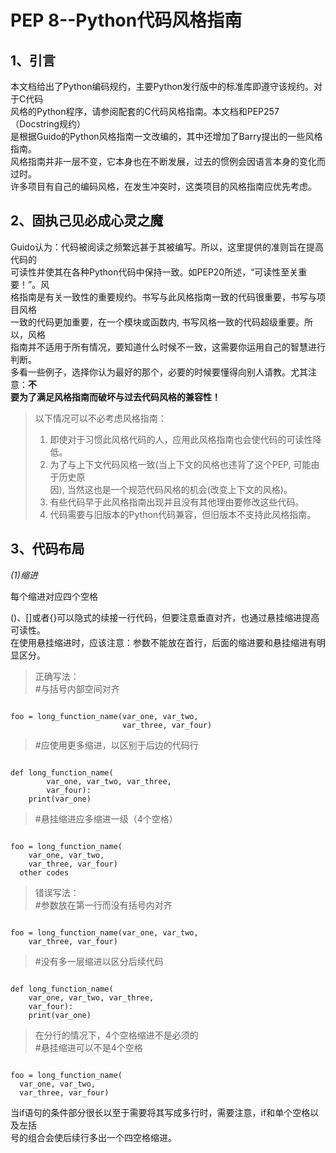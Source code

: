 PEP 8--Python代码风格指南
======

1、引言
---
本文档给出了Python编码规约，主要Python发行版中的标准库即遵守该规约。对于C代码   
风格的Python程序，请参阅配套的C代码风格指南。本文档和PEP257（Docstring规约）   
是根据Guido的Python风格指南一文改编的，其中还增加了Barry提出的一些风格指南。   
风格指南并非一层不变，它本身也在不断发展，过去的惯例会因语言本身的变化而过时。   
许多项目有自己的编码风格，在发生冲突时，这类项目的风格指南应优先考虑。

2、固执己见必成心灵之魔
----
Guido认为：代码被阅读之频繁远甚于其被编写。所以，这里提供的准则旨在提高代码的   
可读性并使其在各种Python代码中保持一致。如PEP20所述，“可读性至关重要！”。风   
格指南是有关一致性的重要规约。书写与此风格指南一致的代码很重要，书写与项目风格    
一致的代码更加重要，在一个模块或函数内, 书写风格一致的代码超级重要。所以，风格   
指南并不适用于所有情况，要知道什么时候不一致，这需要你运用自己的智慧进行判断。   
多看一些例子，选择你认为最好的那个，必要的时候要懂得向别人请教。尤其注意：**不   
要为了满足风格指南而破坏与过去代码风格的兼容性！**
>以下情况可以不必考虑风格指南：   
> 1. 即使对于习惯此风格代码的人，应用此风格指南也会使代码的可读性降低。   
> 2. 为了与上下文代码风格一致(当上下文的风格也违背了这个PEP, 可能由于历史原   
> 因), 当然这也是一个规范代码风格的机会(改变上下文的风格)。   
> 3. 有些代码早于此风格指南出现并且没有其他理由要修改这些代码。   
> 4. 代码需要与旧版本的Python代码兼容，但旧版本不支持此风格指南。   

3、代码布局
-------
*(1)缩进*

每个缩进对应四个空格

()、[]或者{}可以隐式的续接一行代码，但要注意垂直对齐，也通过悬挂缩进提高可读性。   
在使用悬挂缩进时，应该注意：参数不能放在首行，后面的缩进要和悬挂缩进有明显区分。
>正确写法：   
>#与括号内部空间对齐
<pre><code>
foo = long_function_name(var_one, var_two,
                         var_three, var_four)
</code></pre>
>#应使用更多缩进，以区别于后边的代码行
<pre><code>
def long_function_name(
        var_one, var_two, var_three,
        var_four):
    print(var_one)
</code></pre>
>#悬挂缩进应多缩进一级（4个空格）
<pre><code>
foo = long_function_name(
    var_one, var_two,
    var_three, var_four)
  other codes
</code></pre>
>错误写法：   
>#参数放在第一行而没有括号内对齐
<pre><code>
foo = long_function_name(var_one, var_two,
    var_three, var_four)
</code></pre>
>#没有多一层缩进以区分后续代码
<pre><code>
def long_function_name(
    var_one, var_two, var_three,
    var_four):
    print(var_one)
</code></pre>
>在分行的情况下，4个空格缩进不是必须的   
>#悬挂缩进可以不是4个空格
<pre><code>
foo = long_function_name(
  var_one, var_two,
  var_three, var_four)
</pre></code>

当if语句的条件部分很长以至于需要将其写成多行时，需要注意，if和单个空格以及左括   
号的组合会使后续行多出一个四空格缩进。